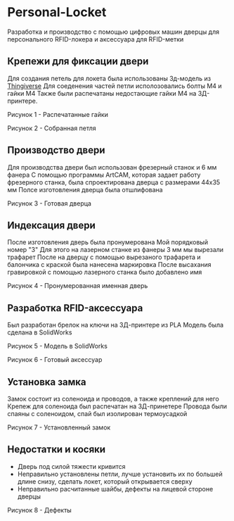 # Personal-Locket
Разработка и производство с помощью цифровых машин дверцы для персонального RFID-локера и аксессуара для RFID-метки
## Крепежи для фиксации двери 
Для создания петель для локета была использованы 3д-модель из [Thingiverse](https://www.thingiverse.com/thing:2401035)
Для соеденения частей петли исполозовались болты М4 и гайки М4
Также были распечатаны недостающие гайки М4 на 3Д-принтере.

Рисунок 1 - Распечатанные гайки 

Рисунок 2 - Собранная петля

## Производство двери
Для производства двери был использован фрезерный станок и 6 мм фанера
С помощью программы ArtCAM, которая задает работу фрезерного станка, была спроектирована дверца с размерами 44х35 мм
Полсе изготовления дверца была отшлифована

Рисунок 3 - Готовая дверца

## Индексация двери 
После изготовления дверь была пронумерована
Мой порядковый номер "3"
Для этого на лазерном станке из фанеры 3 мм мы вырезали трафарет
После на дверцу с помощью вырезаного трафарета и балончика с краской была нанесена маркировка
После высахания гравировкой с помощью лазерного станка было добавлено имя 

Рисунок 4 - Пронумерованная именная дверь

## Разработка RFID-аксессуара
Был разработан брелок на ключи на 3Д-принтере из PLA
Модель была сделана в SolidWorks

Рисунок 5 - Модель в SolidWorks

Рисунок 6 - Готовый аксессуар

## Установка замка 
Замок состоит из соленоида и проводов, а также креплений для него 
Крепеж для соленоида был распечатан на 3Д-принетере
Провода были спаяны с соленоидом, спай был изолирован термоусадкой 

Рисунок 7 - Установленный замок 

## Недостатки и косяки
* Дверь под силой тяжести кривится
* Неправильно установлены петли, лучше установить их по большей длине снизу, сделать локет, который открывается сверху
* Неправильно расчитанные шайбы, дефекты на лицевой стороне дверцы

Рисунок 8 - Дефекты
